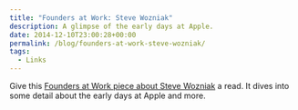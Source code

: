 ```yaml
---
title: "Founders at Work: Steve Wozniak"
description: A glimpse of the early days at Apple.
date: 2014-12-10T23:00:28+00:00
permalink: /blog/founders-at-work-steve-wozniak/
tags:
  - Links
---
```


Give this [Founders at Work piece about Steve Wozniak](http://www.foundersatwork.com/steve-wozniak.html) a read. It dives into some detail about the early days at Apple and more.